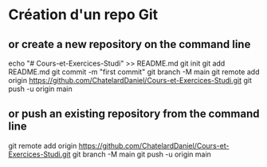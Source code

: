 # Création d'un repo Git

## or create a new repository on the command line

echo "# Cours-et-Exercices-Studi" >> README.md
git init
git add README.md
git commit -m "first commit"
git branch -M main
git remote add origin <https://github.com/ChatelardDaniel/Cours-et-Exercices-Studi.git>
git push -u origin main

## or push an existing repository from the command line

git remote add origin <https://github.com/ChatelardDaniel/Cours-et-Exercices-Studi.git>
git branch -M main
git push -u origin main
